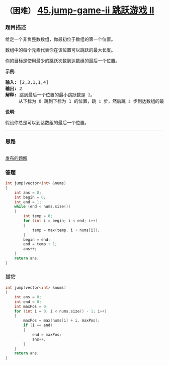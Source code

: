 # `（困难）`  [45.jump-game-ii 跳跃游戏 II](https://leetcode-cn.com/problems/jump-game-ii/)

### 题目描述
<p>给定一个非负整数数组，你最初位于数组的第一个位置。</p>
<p>数组中的每个元素代表你在该位置可以跳跃的最大长度。</p>
<p>你的目标是使用最少的跳跃次数到达数组的最后一个位置。</p>
<p><strong>示例:</strong></p>
<pre><strong>输入:</strong> [2,3,1,1,4]
<strong>输出:</strong> 2
<strong>解释:</strong> 跳到最后一个位置的最小跳跃数是 <code>2</code>。
&nbsp;    从下标为 0 跳到下标为 1 的位置，跳&nbsp;<code>1</code>&nbsp;步，然后跳&nbsp;<code>3</code>&nbsp;步到达数组的最后一个位置。
</pre>

<p><strong>说明:</strong></p>
<p>假设你总是可以到达数组的最后一个位置。</p>

---
### 思路
```

```

[发布的题解](https://leetcode-cn.com/problems/jump-game-ii/solution/45-by-ikaruga/)

### 答题
``` C++
int jump(vector<int> &nums)
{
	int ans = 0;
	int begin = 0;
	int end = 1;
	while (end < nums.size())
	{
		int temp = 0;
		for (int i = begin; i < end; i++)
		{
			temp = max(temp, i + nums[i]);
		}
		begin = end;
		end = temp + 1;
		ans++;
	}
	return ans;
}
```

### 其它
``` C++
int jump(vector<int> &nums)
{
	int ans = 0;
	int end = 0;
	int maxPos = 0;
	for (int i = 0; i < nums.size() - 1; i++)
	{
		maxPos = max(nums[i] + i, maxPos);
		if (i == end)
		{
			end = maxPos;
			ans++;
		}
	}
	return ans;
}
```

